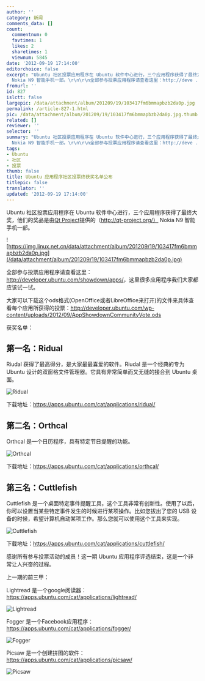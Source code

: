 ```yaml
---
author: ''
category: 新闻
comments_data: []
count:
  commentnum: 0
  favtimes: 1
  likes: 2
  sharetimes: 1
  viewnum: 5845
date: '2012-09-19 17:14:00'
editorchoice: false
excerpt: "Ubuntu 社区投票应用程序在 Ubuntu 软件中心进行，三个应用程序获得了最终大奖，他们的奖品是由Qt Project提供的（http://qt-project.org/）
  Nokia N9 智能手机一部。\r\n\r\n全部参与投票应用程序请查看这里：http://deve ..."
fromurl: ''
id: 827
islctt: false
largepic: /data/attachment/album/201209/19/103417fm6bmmapbzb2da0p.jpg
permalink: /article-827-1.html
pic: /data/attachment/album/201209/19/103417fm6bmmapbzb2da0p.jpg.thumb.jpg
related: []
reviewer: ''
selector: ''
summary: "Ubuntu 社区投票应用程序在 Ubuntu 软件中心进行，三个应用程序获得了最终大奖，他们的奖品是由Qt Project提供的（http://qt-project.org/）
  Nokia N9 智能手机一部。\r\n\r\n全部参与投票应用程序请查看这里：http://deve ..."
tags:
- Ubuntu
- 社区
- 投票
thumb: false
title: Ubuntu 应用程序社区投票终获奖名单公布
titlepic: false
translator: ''
updated: '2012-09-19 17:14:00'
---
```


Ubuntu 社区投票应用程序在 Ubuntu 软件中心进行，三个应用程序获得了最终大奖，他们的奖品是由[Qt Project](http://qt-project.org/)提供的（http://qt-project.org/） Nokia N9 智能手机一部。


![https://img.linux.net.cn/data/attachment/album/201209/19/103417fm6bmmapbzb2da0p.jpg](/data/attachment/album/201209/19/103417fm6bmmapbzb2da0p.jpg)


全部参与投票应用程序请查看这里：<http://developer.ubuntu.com/showdown/apps/>，这里很多应用程序我们大家都应该试一试。


大家可以下载这个ods格式(OpenOffice或者LibreOffice来打开)的文件来具体查看每个应用所获得的投票：<http://developer.ubuntu.com/wp-content/uploads/2012/09/AppShowdownCommunityVote.ods>


获奖名单：


第一名：Ridual
----------


Riudal 获得了最高得分，是大家最最喜爱的软件。Riudal 是一个经典的专为 Ubuntu 设计的双窗格文件管理器。它具有非常简单而又无缝的接合到 Ubuntu 桌面。


![](/data/attachment/album/201209/19/103419lyxc1it7xnlosxxy.jpg "Ridual")


下载地址：<https://apps.ubuntu.com/cat/applications/ridual/>


第二名：Orthcal
-----------


Orthcal 是一个日历程序，具有特定节日提醒的功能。


![](/data/attachment/album/201209/19/1034228bgjmz3ccc3aacsr.jpg "Orthcal")


下载地址：<https://apps.ubuntu.com/cat/applications/orthcal/>


第三名：Cuttlefish
--------------


Cuttlefish 是一个桌面特定事件提醒工具，这个工具非常有创新性。使用了以后，你可以设置当某些特定事件发生的时候进行某项操作。比如您拔出了您的 USB 设备的时候，希望计算机自动某项工作。那么您就可以使用这个工具来实现。


![](/data/attachment/album/201209/19/103424ksk55t3xx53olg7i.jpg "Cuttlefish")


下载地址：<https://apps.ubuntu.com/cat/applications/cuttlefish/>


感谢所有参与投票活动的成员！这一期 Ubuntu 应用程序评选结束，这是一个非常让人兴奋的过程。


上一期的前三甲：


Lightread 是一个google阅读器：<https://apps.ubuntu.com/cat/applications/lightread/>


![](/data/attachment/album/201209/19/104425k2kdj5dxxsyz3uhn.jpg "Lightread")


Fogger 是一个Facebook应用程序：<https://apps.ubuntu.com/cat/applications/fogger/>


![](/data/attachment/album/201209/19/104428jv9pjxe7y7neksjr.jpg "Fogger")


Picsaw 是一个创建拼图的软件：<https://apps.ubuntu.com/cat/applications/picsaw/>


![](/data/attachment/album/201209/19/104433fi4rvfwzkarknko0.png "Picsaw")